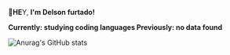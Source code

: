 **👋HE**Y,
**I'm Delson furtado!**

**Currently: studying coding languages 
Previously: no data found**
 
![Anurag's GitHub stats](https://github-readme-stats.vercel.app/api?username=Delsonfurtado&show_icons=true&theme=radical)
